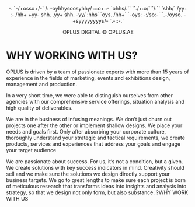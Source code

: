 <p align='center'>
                                    -.            
                  `-/+osso+/-`      /:            
                -oyhhysoosyhhy/  :::o+::-         
              `ohhs/.``  ``./+:o/```/:``          
             `shh/`           /yy+  :-            
             /hh+              +yy-               
             shh.              .yy+               
             shh.              -yy/               
             :hhs`            `oys.               
              /hh+`         `-oys:                
               -:/so:-```.-/oyso.                 
                 -+syyyyyyyys/-                   
                    `.-::-.`                      
</p>

<p align='center'>
OPLUS DIGITAL © OPLUS.AE
</p>
<h1>WHY WORKING WITH US?</h1>
<p>
OPLUS is driven by a team of passionate experts with more than 15 years of experience in the fields of marketing, events and exhibitions design, management and production.

In a very short time, we were able to distinguish ourselves from other agencies with our comprehensive service offerings, situation analysis and high quality of deliverables.

​We are in the business of infusing meanings. We don’t just churn out projects one after the other or implement shallow designs. We place your needs and goals first. Only after absorbing your corporate culture, thoroughly understand your strategic and tactical requirements, we create products, services and experiences that address your goals and engage your target audience

​We are passionate about success. For us, it’s not a condition, but a given. We create solutions with key success indicators in mind. Creativity should sell and we make sure the solutions we design directly support your business targets. We go to great lengths to make sure each project is born of meticulous research that transforms ideas into insights and analysis into strategy, so that we design not only form, but also substance.
?WHY WORK WITH US
</p>
          
